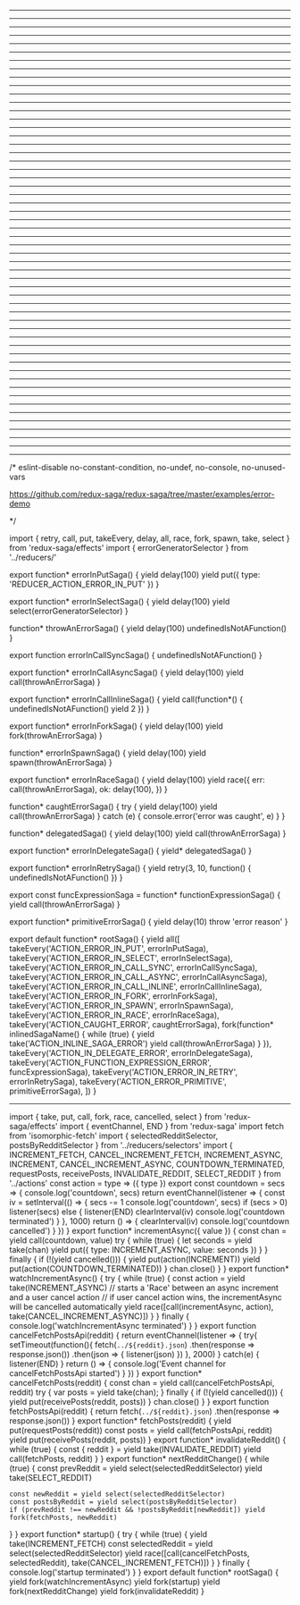 


-------------------------------------------------------------------



-------------------------------------------------------------------



-------------------------------------------------------------------



-------------------------------------------------------------------



-------------------------------------------------------------------



-------------------------------------------------------------------



-------------------------------------------------------------------



-------------------------------------------------------------------



-------------------------------------------------------------------



-------------------------------------------------------------------



-------------------------------------------------------------------



-------------------------------------------------------------------



-------------------------------------------------------------------



-------------------------------------------------------------------



-------------------------------------------------------------------



-------------------------------------------------------------------



-------------------------------------------------------------------



-------------------------------------------------------------------



-------------------------------------------------------------------



-------------------------------------------------------------------



-------------------------------------------------------------------



-------------------------------------------------------------------



-------------------------------------------------------------------



-------------------------------------------------------------------



-------------------------------------------------------------------



-------------------------------------------------------------------



-------------------------------------------------------------------



-------------------------------------------------------------------



-------------------------------------------------------------------



-------------------------------------------------------------------



-------------------------------------------------------------------



-------------------------------------------------------------------



-------------------------------------------------------------------



-------------------------------------------------------------------



-------------------------------------------------------------------



-------------------------------------------------------------------



-------------------------------------------------------------------



-------------------------------------------------------------------



-------------------------------------------------------------------



-------------------------------------------------------------------



-------------------------------------------------------------------



-------------------------------------------------------------------



-------------------------------------------------------------------



-------------------------------------------------------------------



-------------------------------------------------------------------



-------------------------------------------------------------------



-------------------------------------------------------------------



-------------------------------------------------------------------



-------------------------------------------------------------------



-------------------------------------------------------------------



-------------------------------------------------------------------



-------------------------------------------------------------------



-------------------------------------------------------------------



-------------------------------------------------------------------

/* eslint-disable no-constant-condition, no-undef, no-console, no-unused-vars 

https://github.com/redux-saga/redux-saga/tree/master/examples/error-demo

*/

import { retry, call, put, takeEvery, delay, all, race, fork, spawn, take, select } from 'redux-saga/effects'
import { errorGeneratorSelector } from '../reducers/'

export function* errorInPutSaga() {
  yield delay(100)
  yield put({ type: 'REDUCER_ACTION_ERROR_IN_PUT' })
}

export function* errorInSelectSaga() {
  yield delay(100)
  yield select(errorGeneratorSelector)
}

function* throwAnErrorSaga() {
  yield delay(100)
  undefinedIsNotAFunction()
}

export function errorInCallSyncSaga() {
  undefinedIsNotAFunction()
}

export function* errorInCallAsyncSaga() {
  yield delay(100)
  yield call(throwAnErrorSaga)
}

export function* errorInCallInlineSaga() {
  yield call(function*() {
    undefinedIsNotAFunction()
    yield 2
  })
}

export function* errorInForkSaga() {
  yield delay(100)
  yield fork(throwAnErrorSaga)
}

function* errorInSpawnSaga() {
  yield delay(100)
  yield spawn(throwAnErrorSaga)
}

export function* errorInRaceSaga() {
  yield delay(100)
  yield race({
    err: call(throwAnErrorSaga),
    ok: delay(100),
  })
}

function* caughtErrorSaga() {
  try {
    yield delay(100)
    yield call(throwAnErrorSaga)
  } catch (e) {
    console.error('error was caught', e)
  }
}

function* delegatedSaga() {
  yield delay(100)
  yield call(throwAnErrorSaga)
}

export function* errorInDelegateSaga() {
  yield* delegatedSaga()
}

export function* errorInRetrySaga() {
  yield retry(3, 10, function() {
    undefinedIsNotAFunction()
  })
}

export const funcExpressionSaga = function* functionExpressionSaga() {
  yield call(throwAnErrorSaga)
}

export function* primitiveErrorSaga() {
  yield delay(10)
  throw 'error reason'
}

export default function* rootSaga() {
  yield all([
    takeEvery('ACTION_ERROR_IN_PUT', errorInPutSaga),
    takeEvery('ACTION_ERROR_IN_SELECT', errorInSelectSaga),
    takeEvery('ACTION_ERROR_IN_CALL_SYNC', errorInCallSyncSaga),
    takeEvery('ACTION_ERROR_IN_CALL_ASYNC', errorInCallAsyncSaga),
    takeEvery('ACTION_ERROR_IN_CALL_INLINE', errorInCallInlineSaga),
    takeEvery('ACTION_ERROR_IN_FORK', errorInForkSaga),
    takeEvery('ACTION_ERROR_IN_SPAWN', errorInSpawnSaga),
    takeEvery('ACTION_ERROR_IN_RACE', errorInRaceSaga),
    takeEvery('ACTION_CAUGHT_ERROR', caughtErrorSaga),
    fork(function* inlinedSagaName() {
      while (true) {
        yield take('ACTION_INLINE_SAGA_ERROR')
        yield call(throwAnErrorSaga)
      }
    }),
    takeEvery('ACTION_IN_DELEGATE_ERROR', errorInDelegateSaga),
    takeEvery('ACTION_FUNCTION_EXPRESSION_ERROR', funcExpressionSaga),
    takeEvery('ACTION_ERROR_IN_RETRY', errorInRetrySaga),
    takeEvery('ACTION_ERROR_PRIMITIVE', primitiveErrorSaga),
  ])
}

-------------------------------------------------------------------
import { take, put, call, fork, race, cancelled, select } from 'redux-saga/effects'
import { eventChannel, END } from 'redux-saga'
import fetch from 'isomorphic-fetch'
import { selectedRedditSelector, postsByRedditSelector } from '../reducers/selectors'
import { INCREMENT_FETCH, CANCEL_INCREMENT_FETCH, 
  INCREMENT_ASYNC, INCREMENT, CANCEL_INCREMENT_ASYNC, COUNTDOWN_TERMINATED, 
  requestPosts, receivePosts, INVALIDATE_REDDIT, SELECT_REDDIT } from '../actions'
const action = type => ({ type })
export const countdown = secs => {
  console.log('countdown', secs)
  return eventChannel(listener => {
    const iv = setInterval(() => {
      secs -= 1
      console.log('countdown', secs)
      if (secs > 0) listener(secs)
      else {
        listener(END)
        clearInterval(iv)
        console.log('countdown terminated')
      }
    }, 1000)
    return () => {
      clearInterval(iv)
      console.log('countdown cancelled')
    }
  })
}
export function* incrementAsync({ value }) {
  const chan = yield call(countdown, value)
  try {
    while (true) {
      let seconds = yield take(chan)
      yield put({ type: INCREMENT_ASYNC, value: seconds })
    }
  } finally {
    if (!(yield cancelled())) {
      yield put(action(INCREMENT))
      yield put(action(COUNTDOWN_TERMINATED))
    }
    chan.close()
  }
}
export function* watchIncrementAsync() {
  try {
    while (true) {
      const action = yield take(INCREMENT_ASYNC)
      // starts a 'Race' between an async increment and a user cancel action
      // if user cancel action wins, the incrementAsync will be cancelled automatically
      yield race([call(incrementAsync, action), take(CANCEL_INCREMENT_ASYNC)])
    }
  } finally {
    console.log('watchIncrementAsync terminated')
  }
}
export function cancelFetchPostsApi(reddit) {
  return eventChannel(listener => {
    try{
      setTimeout(function(){
        fetch(`../${reddit}.json`)
        .then(response => response.json())
        .then(json => {
          listener(json)
        })
      }, 2000)
    } catch(e) {
      listener(END)
    }
    return () => {
      console.log('Event channel for cancelFetchPostsApi started')
    }
  })
}
export function* cancelFetchPosts(reddit) {
  const chan = yield call(cancelFetchPostsApi, reddit)
  try {
    var posts = yield take(chan);
  } finally {
    if (!(yield cancelled())) {
      yield put(receivePosts(reddit, posts))
    }
    chan.close()
  }
}
export function fetchPostsApi(reddit) {
  return fetch(`../${reddit}.json`)
    .then(response => response.json())
}
export function* fetchPosts(reddit) {
  yield put(requestPosts(reddit))
  const posts = yield call(fetchPostsApi, reddit)
  yield put(receivePosts(reddit, posts))
}
export function* invalidateReddit() {
  while (true) {
    const { reddit } = yield take(INVALIDATE_REDDIT)
    yield call(fetchPosts, reddit)
  }
}
export function* nextRedditChange() {
  while (true) {
    const prevReddit = yield select(selectedRedditSelector)
    yield take(SELECT_REDDIT)

    const newReddit = yield select(selectedRedditSelector)
    const postsByReddit = yield select(postsByRedditSelector)
    if (prevReddit !== newReddit && !postsByReddit[newReddit]) yield fork(fetchPosts, newReddit)
  }
}
export function* startup() {
  try {
    while (true) {
      yield take(INCREMENT_FETCH)
      const selectedReddit = yield select(selectedRedditSelector)
      yield race([call(cancelFetchPosts, selectedReddit), take(CANCEL_INCREMENT_FETCH)])
    }
  } finally {
    console.log('startup terminated')
  }
}
export default function* rootSaga() {
  yield fork(watchIncrementAsync)
  yield fork(startup)
  yield fork(nextRedditChange)
  yield fork(invalidateReddit)
}